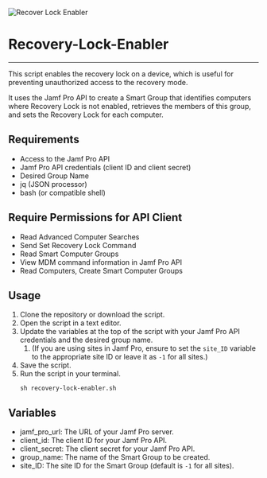 ![Recover Lock Enabler](./Images/recovery-lock-enabler.png)

# Recovery-Lock-Enabler
---


This script enables the recovery lock on a device, which is useful for preventing unauthorized access to the recovery mode.

It uses the Jamf Pro API to create a Smart Group that identifies computers where Recovery Lock is not enabled, retrieves the members of this group, and sets the Recovery Lock for each computer.

## Requirements
- Access to the Jamf Pro API
- Jamf Pro API credentials (client ID and client secret)
- Desired Group Name
- jq (JSON processor)
- bash (or compatible shell)

## Require Permissions for API Client
- Read Advanced Computer Searches
- Send Set Recovery Lock Command
- Read Smart Computer Groups
- View MDM command information in Jamf Pro API
- Read Computers, Create Smart Computer Groups

## Usage
1. Clone the repository or download the script.
2. Open the script in a text editor.
3. Update the variables at the top of the script with your Jamf Pro API credentials and the desired group name.
   1. (If you are using sites in Jamf Pro, ensure to set the `site_ID` variable to the appropriate site ID or leave it as `-1` for all sites.)
4. Save the script.
5. Run the script in your terminal. 
    ```shell
    sh recovery-lock-enabler.sh
    ```

## Variables
- jamf_pro_url: The URL of your Jamf Pro server.
- client_id: The client ID for your Jamf Pro API.
- client_secret: The client secret for your Jamf Pro API.
- group_name: The name of the Smart Group to be created.
- site_ID: The site ID for the Smart Group (default is `-1` for all sites).